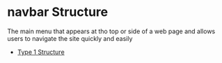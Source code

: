 # navbar Structure

The main menu that appears at tho top or side of a web page and allows users to navigate the site quickly and easily

- [Type 1 Structure](/projects/html/navbar-structure/navbar-1.html)
